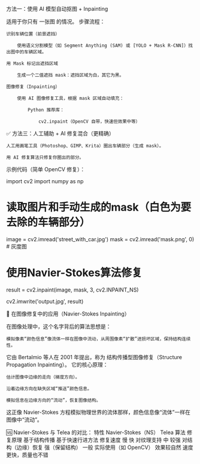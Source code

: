 


方法一：使用 AI 模型自动抠图 + Inpainting

适用于你只有 一张图 的情况。
步骤流程：

    识别车辆位置（前景遮挡）

        使用语义分割模型（如 Segment Anything (SAM) 或 [YOLO + Mask R-CNN]）找出图中的车辆区域。

    用 Mask 标记出遮挡区域

        生成一个二值遮挡 mask：遮挡区域为白，其它为黑。

    图像修复（Inpainting）

        使用 AI 图像修复工具，根据 mask 区域自动填充：

            Python 推荐库：

                cv2.inpaint（OpenCV 自带，快速但效果中等）



✅ 方法三：人工辅助 + AI 修复混合（更精确）

    人工用画笔工具（Photoshop、GIMP、Krita）圈出车辆部分（生成 mask）。

    用 AI 修复算法只修复你圈出的部分。

示例代码（简单 OpenCV 修复）：

import cv2
import numpy as np

# 读取图片和手动生成的mask（白色为要去除的车辆部分）
image = cv2.imread('street_with_car.jpg')
mask = cv2.imread('mask.png', 0)  # 灰度图

# 使用Navier-Stokes算法修复
result = cv2.inpaint(image, mask, 3, cv2.INPAINT_NS)

cv2.imwrite('output.jpg', result)


🧠 在图像修复中的应用（Navier-Stokes Inpainting）

在图像处理中，这个名字背后的算法思想是：

    模拟像素“颜色信息”像流体一样在图像中流动，从周围像素“扩散”进损坏区域，保持结构连续性。

它由 Bertalmio 等人在 2001 年提出，称为 结构传播型图像修复（Structure Propagation Inpainting）。
它的核心原理：

    估计图像中边缘的走向（梯度方向）。

    沿着边缘方向在缺失区域“推送”颜色信息。

    模拟信息在边缘方向的“流动”，恢复图像结构。

这正像 Navier-Stokes 方程模拟物理世界的流体那样，颜色信息像“流体”一样在图像中“流动”。


🆚 Navier-Stokes 与 Telea 的对比：
特性	Navier-Stokes（NS）	Telea 算法
修复原理	基于结构传播	基于快速行进方法
修复速度	慢	快
对纹理支持	中	较强
对结构（边缘）恢复	强（保留结构）	一般
实际使用（如 OpenCV）	效果较自然	速度更快，质量也不错